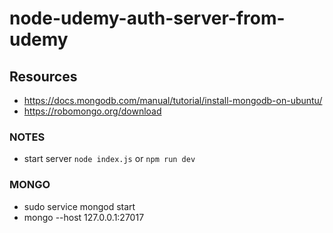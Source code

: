 # node-udemy-auth-server-from-udemy

## Resources

- <https://docs.mongodb.com/manual/tutorial/install-mongodb-on-ubuntu/>
- <https://robomongo.org/download>

### NOTES

- start server `node index.js` or `npm run dev`

### MONGO

- sudo service mongod start
- mongo --host 127.0.0.1:27017